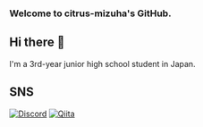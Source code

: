 ### Welcome to citrus-mizuha's GitHub.
## Hi there 👋
I'm a 3rd-year junior high school student in Japan.
## SNS
[![Discord](https://img.shields.io/badge/Discord-7289DA?style=for-the-badge&logo=discord&logoColor=white)](https://discord.com/users/1237388614313443338)
[![Qiita](https://img.shields.io/badge/Qiita-55C500?style=for-the-badge&logo=qiita&logoColor=white)](https://qiita.com/citrus-mizuha)



